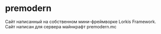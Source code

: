 # premodern
Сайт написанный на собственном мини-фреймворке Lorkis Framework.
Сайт написан для сервера майнкрафт premodern.mc
